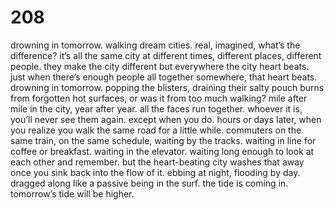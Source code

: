 # 208

drowning in tomorrow. walking dream cities. real, imagined, what’s the difference? it’s all the same city at different times, different places, different people. they make the city different but everywhere the city heart beats. just when there’s enough people all together somewhere, that heart beats. drowning in tomorrow. popping the blisters, draining their salty pouch burns from forgotten hot surfaces, or was it from too much walking? mile after mile in the city, year after year. all the faces run together. whoever it is, you’ll never see them again. except when you do. hours or days later, when you realize you walk the same road for a little while. commuters on the same train, on the same schedule, waiting by the tracks. waiting in line for coffee or breakfast. waiting in the elevator. waiting long enough to look at each other and remember. but the heart-beating city washes that away once you sink back into the flow of it. ebbing at night, flooding by day. dragged along like a passive being in the surf. the tide is coming in. tomorrow’s tide will be higher. 